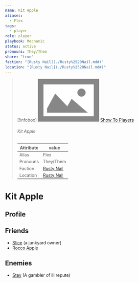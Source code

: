 ```yaml
---
name: Kit Apple
aliases:
  - Flex
tags:
  - player
role: player
playbook: Mechanic
status: active
pronouns: They/Them
share: "true"
faction: "[Rusty Nail](./Rusty%2520Nail.md#)"
location: "[Rusty Nail](./Rusty%2520Nail.md#)"
---
```



> [!infobox]
> ![cover hsmall](./ImagePlaceholder.png)
> [Show To Players](./ImagePlaceholder.png)
> ###### Kit Apple
> Attribute |  value |
> ---|---|
> Alias | Flex
> Pronouns | They/Them
> Faction | [Rusty Nail](./Rusty%2520Nail.md.md#.md#)
> Location | [Rusty Nail](./Rusty%2520Nail.md.md#.md#) |

# Kit Apple
## Profile

## Friends
- [Slice](Slice.md) (a junkyard owner)
- [Rocco Apple](./Rocco%20Apple.md) 
## Enemies
- [Stev](Stev.md) (A gambler of ill repute)

